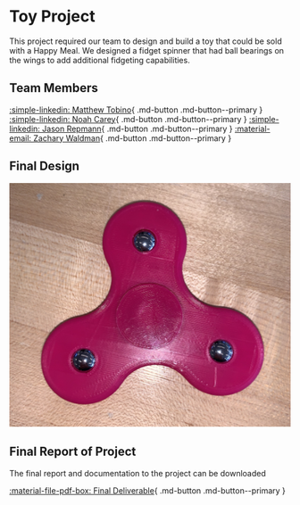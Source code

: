 # Toy Project
This project required our team to design and build a toy that could be sold with a Happy Meal. We designed a fidget 
spinner that had ball bearings on the wings to add additional fidgeting capabilities. 

## Team Members
[:simple-linkedin: Matthew Tobino](https://www.linkedin.com/in/matthew-tobino-704a631b8/){ .md-button .md-button--primary }
[:simple-linkedin: Noah Carey](https://www.linkedin.com/in/noah-carey-7644b9208/){ .md-button .md-button--primary }
[:simple-linkedin: Jason Repmann](https://www.linkedin.com/in/jason-repmann-86046223b/){ .md-button .md-button--primary }
[:material-email: Zachary Waldman](mailto:waldma63@students.rowan.edu){ .md-button .md-button--primary }

## Final Design
![Picture of Toy](../../img/fidgetwidgetpic.png)

## Final Report of Project
The final report and documentation to the project can be downloaded

[:material-file-pdf-box: Final Deliverable](../../pdfs/ToyProjectFinal.pdf){ .md-button .md-button--primary }